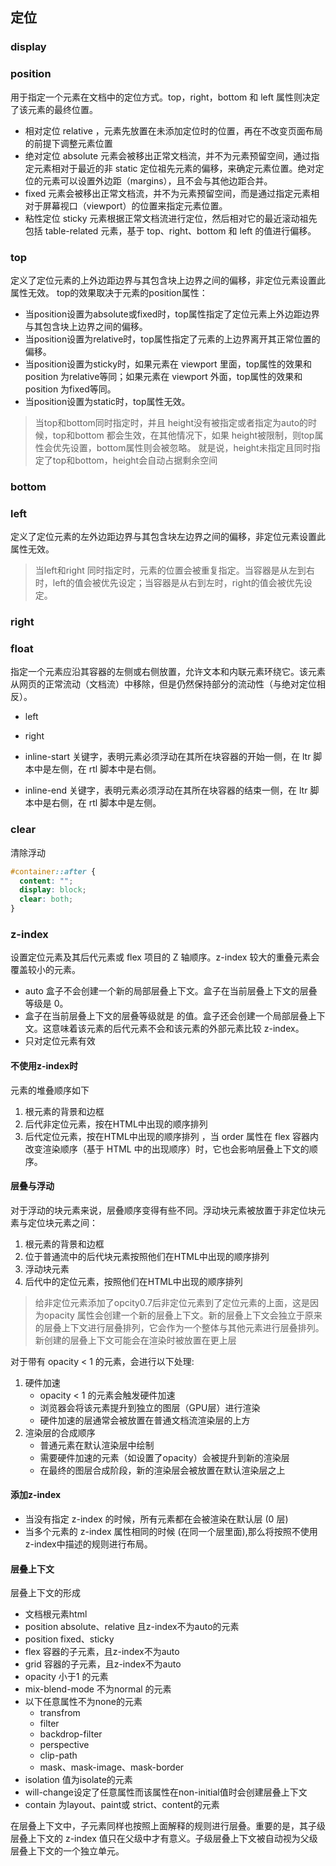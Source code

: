 ## 定位

### display



### position
用于指定一个元素在文档中的定位方式。top，right，bottom 和 left 属性则决定了该元素的最终位置。

- 相对定位 relative ，元素先放置在未添加定位时的位置，再在不改变页面布局的前提下调整元素位置
- 绝对定位 absolute 元素会被移出正常文档流，并不为元素预留空间，通过指定元素相对于最近的非 static 定位祖先元素的偏移，来确定元素位置。绝对定位的元素可以设置外边距（margins），且不会与其他边距合并。
- fixed 元素会被移出正常文档流，并不为元素预留空间，而是通过指定元素相对于屏幕视口（viewport）的位置来指定元素位置。
- 粘性定位 sticky 元素根据正常文档流进行定位，然后相对它的最近滚动祖先包括 table-related 元素，基于 top、right、bottom 和 left 的值进行偏移。



### top
定义了定位元素的上外边距边界与其包含块上边界之间的偏移，非定位元素设置此属性无效。
top的效果取决于元素的position属性：
- 当position设置为absolute或fixed时，top属性指定了定位元素上外边距边界与其包含块上边界之间的偏移。
- 当position设置为relative时，top属性指定了元素的上边界离开其正常位置的偏移。
- 当position设置为sticky时，如果元素在 viewport 里面，top属性的效果和 position 为relative等同；如果元素在 viewport 外面，top属性的效果和 position 为fixed等同。
- 当position设置为static时，top属性无效。

> 当top和bottom同时指定时，并且 height没有被指定或者指定为auto的时候，top和bottom 都会生效，在其他情况下，如果 height被限制，则top属性会优先设置，bottom属性则会被忽略。 就是说，height未指定且同时指定了top和bottom，height会自动占据剩余空间

### bottom
### left
定义了定位元素的左外边距边界与其包含块左边界之间的偏移，非定位元素设置此属性无效。
> 当left和right 同时指定时，元素的位置会被重复指定。当容器是从左到右时，left的值会被优先设定；当容器是从右到左时，right的值会被优先设定。

### right


### float
指定一个元素应沿其容器的左侧或右侧放置，允许文本和内联元素环绕它。该元素从网页的正常流动（文档流）中移除，但是仍然保持部分的流动性（与绝对定位相反）。

- left
- right
- inline-start
关键字，表明元素必须浮动在其所在块容器的开始一侧，在 ltr 脚本中是左侧，在 rtl 脚本中是右侧。

- inline-end
关键字，表明元素必须浮动在其所在块容器的结束一侧，在 ltr 脚本中是右侧，在 rtl 脚本中是左侧。


### clear
清除浮动

```css
#container::after {
  content: "";
  display: block;
  clear: both;
}

```
### z-index
设置定位元素及其后代元素或 flex 项目的 Z 轴顺序。z-index 较大的重叠元素会覆盖较小的元素。
- auto 盒子不会创建一个新的局部层叠上下文。盒子在当前层叠上下文的层叠等级是 0。
- 盒子在当前层叠上下文的层叠等级就是 <integer> 的值。盒子还会创建一个局部层叠上下文。这意味着该元素的后代元素不会和该元素的外部元素比较 z-index。
- 只对定位元素有效


#### 不使用z-index时
元素的堆叠顺序如下
1. 根元素的背景和边框
2. 后代非定位元素，按在HTML中出现的顺序排列
3. 后代定位元素，按在HTML中出现的顺序排列
，当 order 属性在 flex 容器内改变渲染顺序（基于 HTML 中的出现顺序）时，它也会影响层叠上下文的顺序。


#### 层叠与浮动
对于浮动的块元素来说，层叠顺序变得有些不同。浮动块元素被放置于非定位块元素与定位块元素之间：
1. 根元素的背景和边框
2. 位于普通流中的后代块元素按照他们在HTML中出现的顺序排列
3. 浮动块元素
4. 后代中的定位元素，按照他们在HTML中出现的顺序排列

> 给非定位元素添加了opcity0.7后非定位元素到了定位元素的上面，这是因为opacity 属性会创建一个新的层叠上下文。新的层叠上下文会独立于原来的层叠上下文进行层叠排列，它会作为一个整体与其他元素进行层叠排列。新创建的层叠上下文可能会在渲染时被放置在更上层

对于带有 opacity < 1 的元素，会进行以下处理:

1. 硬件加速
    - opacity < 1 的元素会触发硬件加速
    - 浏览器会将该元素提升到独立的图层（GPU层）进行渲染
    - 硬件加速的层通常会被放置在普通文档流渲染层的上方
2. 渲染层的合成顺序
    - 普通元素在默认渲染层中绘制
    - 需要硬件加速的元素（如设置了opacity）会被提升到新的渲染层
    - 在最终的图层合成阶段，新的渲染层会被放置在默认渲染层之上
#### 添加z-index
- 当没有指定 z-index 的时候，所有元素都在会被渲染在默认层 (0 层)
- 当多个元素的 z-index 属性相同的时候 (在同一个层里面),那么将按照不使用z-index中描述的规则进行布局。


#### 层叠上下文
层叠上下文的形成
- 文档根元素html
- position absolute、relative 且z-index不为auto的元素
- position fixed、sticky
- flex 容器的子元素，且z-index不为auto
- grid 容器的子元素，且z-index不为auto
- opacity 小于1 的元素
- mix-blend-mode 不为normal 的元素
- 以下任意属性不为none的元素
    - transfrom
    - filter
    - backdrop-filter
    - perspective
    - clip-path
    - mask、mask-image、mask-border
- isolation 值为isolate的元素
- will-change设定了任意属性而该属性在non-initial值时会创建层叠上下文
- contain 为layout、paint或 strict、content的元素

在层叠上下文中，子元素同样也按照上面解释的规则进行层叠。重要的是，其子级层叠上下文的 z-index 值只在父级中才有意义。子级层叠上下文被自动视为父级层叠上下文的一个独立单元。